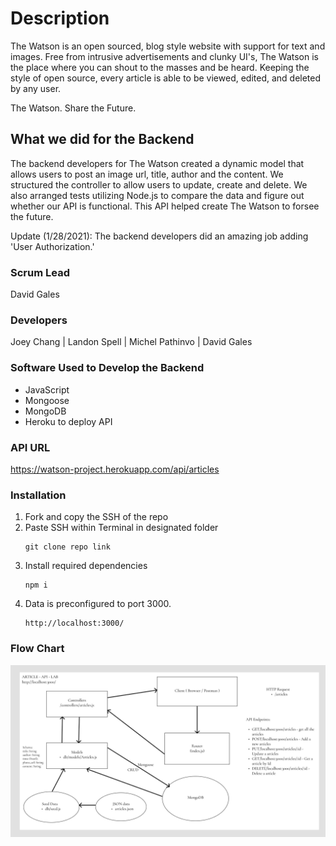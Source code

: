 # Description

The Watson is an open sourced, blog style website with support for text and images. Free from intrusive advertisements and clunky UI's, The Watson is the place where you can shout to the masses and be heard. Keeping the style of open source, every article is able to be viewed, edited, and deleted by any user.

The Watson.
Share the Future.

## What we did for the Backend

The backend developers for The Watson created a dynamic model that allows users to post an image url, title, author and the content. We structured the controller to allow users to update, create and delete. We also arranged tests utilizing Node.js to compare the data and figure out whether our API is functional. This API helped create The Watson to forsee the future.

Update (1/28/2021): 
The backend developers did an amazing job adding 'User Authorization.'

### Scrum Lead

David Gales

### Developers

Joey Chang | Landon Spell | Michel Pathinvo | David Gales

### Software Used to Develop the Backend

- JavaScript
- Mongoose
- MongoDB
- Heroku to deploy API

### API URL

https://watson-project.herokuapp.com/api/articles

### Installation 
1. Fork and copy the SSH of the repo
2. Paste SSH within Terminal in designated folder
    ```
    git clone repo link
    ```
3. Install required dependencies 
    ``` 
    npm i
    ```
4. Data is preconfigured to port 3000.
    ```
    http://localhost:3000/
    ```
### Flow Chart

![FLOW CHART](assets/flow-chart.png)
